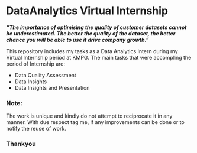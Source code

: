 # DataAnalytics Virtual Internship

**_“The importance of optimising the quality of customer datasets cannot be underestimated. The better the quality of the dataset, the better chance you will be able to use it drive company growth.”_**

This repository includes my tasks as a Data Analytics Intern during my Virtual Internship period at KMPG. The main tasks that were accompling the period of Internship are:

- Data Quality Assessment 
- Data Insights
- Data Insights and Presentation

### Note:

The work is unique and kindly do not attempt to reciprocate it in any manner. With due respect tag me, if any improvements can be done or to notify the reuse of work.

### Thankyou

